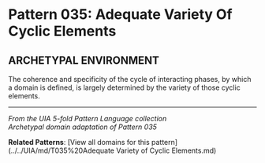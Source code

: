 # Pattern 035: Adequate Variety Of Cyclic Elements

## ARCHETYPAL ENVIRONMENT

The coherence and specificity of the cycle of interacting phases, by which a domain is defined, is largely determined by the variety of those cyclic elements.

---

*From the UIA 5-fold Pattern Language collection*  
*Archetypal domain adaptation of Pattern 035*

**Related Patterns**: [View all domains for this pattern](../../UIA/md/T035%20Adequate Variety of Cyclic Elements.md)
